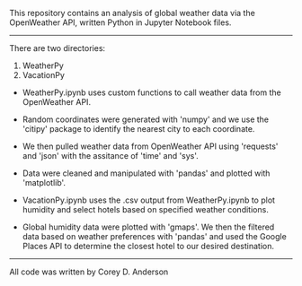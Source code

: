 This repository contains an analysis of global weather data via the OpenWeather API, written Python in Jupyter Notebook files.

----

There are two directories:

1) WeatherPy
2) VacationPy

* WeatherPy.ipynb uses custom functions to call weather data from the OpenWeather API. 
* Random coordinates were generated with 'numpy' and we use the 'citipy' package to identify the nearest city to each coordinate.
* We then pulled weather data from OpenWeather API using 'requests' and 'json' with the assitance of 'time' and 'sys'.
* Data were cleaned and manipulated with 'pandas' and plotted with 'matplotlib'.

* VacationPy.ipynb uses the .csv output from WeatherPy.ipynb to plot humidity and select hotels based on specified weather conditions.
* Global humidity data were plotted with 'gmaps'.
 We then the filtered data based on weather preferences with 'pandas' and used the Google Places API to determine the closest hotel to our desired destination.

----

All code was written by Corey D. Anderson
